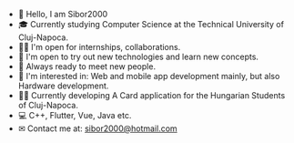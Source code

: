 - 👋 Hello, I am Sibor2000
- 🎓 Currently studying Computer Science at the Technical University of Cluj-Napoca.
- 🙋‍♂️ I'm open for internships, collaborations.
- 🧠 I'm open to try out new technologies and learn new concepts.
- 💯 Always ready to meet new people.
- 🔩 I'm interested in: Web and mobile app development mainly, but also Hardware development.
- 👨‍💻 Currently developing A Card application for the Hungarian Students of Cluj-Napoca.
- 💻 C++, Flutter, Vue, Java etc.
- ✉ Contact me at: sibor2000@hotmail.com
